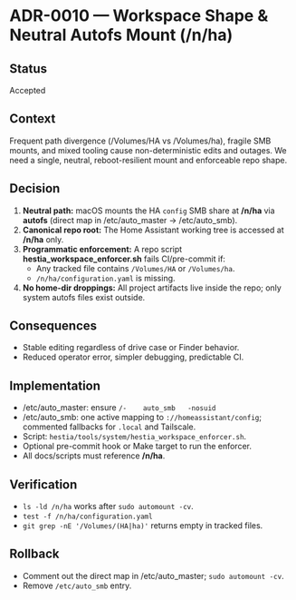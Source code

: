 # ADR-0010 — Workspace Shape & Neutral Autofs Mount (/n/ha)
## Status
Accepted

## Context
Frequent path divergence (/Volumes/HA vs /Volumes/ha), fragile SMB mounts, and mixed tooling cause non-deterministic edits and outages. We need a single, neutral, reboot-resilient mount and enforceable repo shape.

## Decision
1) **Neutral path:** macOS mounts the HA `config` SMB share at **/n/ha** via **autofs** (direct map in /etc/auto_master → /etc/auto_smb).  
2) **Canonical repo root:** The Home Assistant working tree is accessed at **/n/ha** only.  
3) **Programmatic enforcement:** A repo script **hestia_workspace_enforcer.sh** fails CI/pre-commit if:
   - Any tracked file contains `/Volumes/HA` or `/Volumes/ha`.
   - `/n/ha/configuration.yaml` is missing.
4) **No home-dir droppings:** All project artifacts live inside the repo; only system autofs files exist outside.

## Consequences
- Stable editing regardless of drive case or Finder behavior.
- Reduced operator error, simpler debugging, predictable CI.

## Implementation
- /etc/auto_master: ensure `/-    auto_smb   -nosuid`
- /etc/auto_smb: one active mapping to `://homeassistant/config`; commented fallbacks for `.local` and Tailscale.
- Script: `hestia/tools/system/hestia_workspace_enforcer.sh`.
- Optional pre-commit hook or Make target to run the enforcer.
- All docs/scripts must reference **/n/ha**.

## Verification
- `ls -ld /n/ha` works after `sudo automount -cv`.
- `test -f /n/ha/configuration.yaml`
- `git grep -nE '/Volumes/(HA|ha)'` returns empty in tracked files.

## Rollback
- Comment out the direct map in /etc/auto_master; `sudo automount -cv`.
- Remove `/etc/auto_smb` entry.
